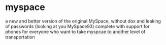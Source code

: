 # myspace
a new and better version of the original MySpace, without dox and leaking of passwords (looking at you MySpace93) complete with support for phones for everyone who want to take myspcae to another level of transportation 
